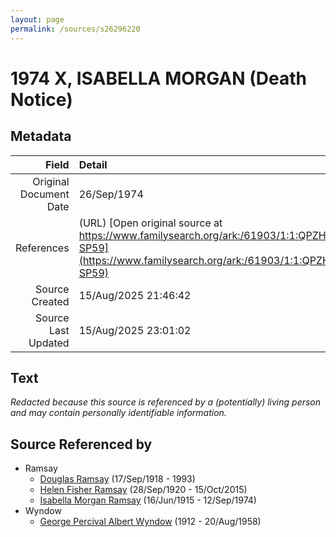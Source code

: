 ```yaml
---
layout: page
permalink: /sources/s26296220
---
```


# 1974 X, ISABELLA MORGAN (Death Notice)

## Metadata

Field | Detail
---:|:---
Original Document Date | 26/Sep/1974
References | (URL) [Open original source at https://www.familysearch.org/ark:/61903/1:1:QPZH-SP59](https://www.familysearch.org/ark:/61903/1:1:QPZH-SP59)
Source Created | 15/Aug/2025 21:46:42
Source Last Updated | 15/Aug/2025 23:01:02

## Text

_Redacted because this source is referenced by a (potentially) living person and may contain personally identifiable information._

## Source Referenced by

* Ramsay
  * [Douglas Ramsay](../people/@12977578@-douglas-ramsay-b1918-9-17-d1993.md) (17/Sep/1918 - 1993)
  * [Helen Fisher Ramsay](../people/@34267190@-helen-fisher-ramsay-b1920-9-28-d2015-10-15.md) (28/Sep/1920 - 15/Oct/2015)
  * [Isabella Morgan Ramsay](../people/@80504300@-isabella-morgan-ramsay-b1915-6-16-d1974-9-12.md) (16/Jun/1915 - 12/Sep/1974)
* Wyndow
  * [George Percival Albert Wyndow](../people/@6915792@-george-percival-albert-wyndow-b1912-d1958-8-20.md) (1912 - 20/Aug/1958)
